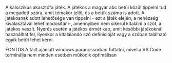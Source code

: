 A kalsszikus akasztófa játék.
A játékos a magyar abc betűi közül tippelni tud a megadott szóra, amit témakör jelöl, és a betűk száma is adott. A játékosnak adott lehetősége van tippelni - ezt a játék elején, a nehézség kiválasztával lehet módosítani-, amennyiben nem sikerül kitalálni a szót, a játékos veszít. Nyerés esetén a játékos érmét kap, amit későbbi játékoknál használhat fel, ilyenkor a kitalálandó szó definícióját vagy a szóban található egyik betűt lehet kérni.

FONTOS
A fájlt ajánlott windows parancssorban futtatni, mivel a VS Code terminálja nem minden esetben működik optimálisan